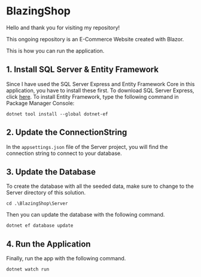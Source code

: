 # BlazingShop

Hello and thank you for visiting my repository!

This ongoing repository is an E-Commerce Website created with Blazor.

This is how you can run the application.

## 1. Install SQL Server & Entity Framework

Since I have used the SQL Server Express and Entity Framework Core in this application, you have to install these first.
To download SQL Server Express, click [here](https://www.microsoft.com/en-us/sql-server/sql-server-downloads).
To install Entity Framework, type the following command in Package Manager Console:

`dotnet tool install --global dotnet-ef`

## 2. Update the ConnectionString

In the `appsettings.json` file of the Server project, you will find the connection string to connect to your database.

## 3. Update the Database

To create the database with all the seeded data, make sure to change to the Server directory of this solution.

`cd .\BlazingShop\Server`

Then you can update the database with the following command.

`dotnet ef database update`

## 4. Run the Application

Finally, run the app with the following command.

`dotnet watch run`
